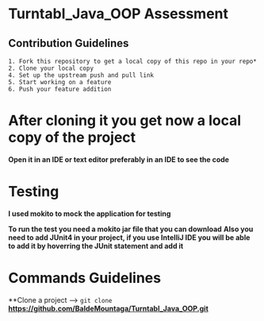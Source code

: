 # Turntabl_Java_OOP Assessment

## Contribution Guidelines
    1. Fork this repository to get a local copy of this repo in your repo*
    2. Clone your local copy
    4. Set up the upstream push and pull link
    5. Start working on a feature
    6. Push your feature addition


# After cloning it you get now a local copy of the project
**Open it in an IDE or text editor preferably in an IDE to see the code**

# Testing
**I used mokito to mock the application for testing**

**To run the test you need a mokito jar file that you can download**
**Also you need to add JUnit4 in your project, if you use IntelliJ IDE you will be able to add it by hoverring the JUnit statement and add it**

# Commands Guidelines

**Clone a project --> `git clone` **https://github.com/BaldeMountaga/Turntabl_Java_OOP.git**


